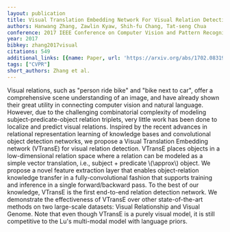 ```yaml
---
layout: publication
title: Visual Translation Embedding Network For Visual Relation Detection
authors: Hanwang Zhang, Zawlin Kyaw, Shih-fu Chang, Tat-seng Chua
conference: 2017 IEEE Conference on Computer Vision and Pattern Recognition (CVPR)
year: 2017
bibkey: zhang2017visual
citations: 549
additional_links: [{name: Paper, url: 'https://arxiv.org/abs/1702.08319'}]
tags: ["CVPR"]
short_authors: Zhang et al.
---
```

Visual relations, such as "person ride bike" and "bike next to car", offer a
comprehensive scene understanding of an image, and have already shown their
great utility in connecting computer vision and natural language. However, due
to the challenging combinatorial complexity of modeling
subject-predicate-object relation triplets, very little work has been done to
localize and predict visual relations. Inspired by the recent advances in
relational representation learning of knowledge bases and convolutional object
detection networks, we propose a Visual Translation Embedding network (VTransE)
for visual relation detection. VTransE places objects in a low-dimensional
relation space where a relation can be modeled as a simple vector translation,
i.e., subject + predicate \\(\approx\\) object. We propose a novel feature
extraction layer that enables object-relation knowledge transfer in a
fully-convolutional fashion that supports training and inference in a single
forward/backward pass. To the best of our knowledge, VTransE is the first
end-to-end relation detection network. We demonstrate the effectiveness of
VTransE over other state-of-the-art methods on two large-scale datasets: Visual
Relationship and Visual Genome. Note that even though VTransE is a purely
visual model, it is still competitive to the Lu's multi-modal model with
language priors.